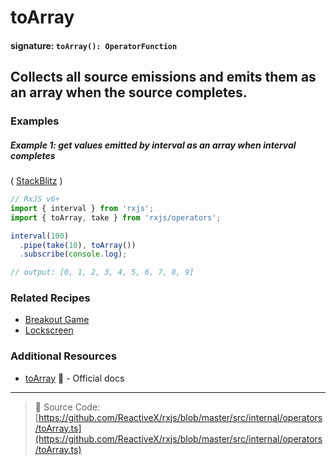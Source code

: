 # toArray

#### signature: `toArray(): OperatorFunction`

## Collects all source emissions and emits them as an array when the source completes.



### Examples

##### Example 1: get values emitted by interval as an array when interval completes

(
[StackBlitz](https://stackblitz.com/edit/rxjs-toarray?file=index.ts&devtoolsheight=100)
)

```js
// RxJS v6+
import { interval } from 'rxjs';
import { toArray, take } from 'rxjs/operators';

interval(100)
  .pipe(take(10), toArray())
  .subscribe(console.log);

// output: [0, 1, 2, 3, 4, 5, 6, 7, 8, 9]
```

### Related Recipes

- [Breakout Game](../../recipes/breakout-game.md)
- [Lockscreen](../../recipes/lockscreen.md)

### Additional Resources

- [toArray](https://rxjs.dev/api/operators/toArray) 📰 - Official docs

---

> 📁 Source Code:
> [https://github.com/ReactiveX/rxjs/blob/master/src/internal/operators/toArray.ts](https://github.com/ReactiveX/rxjs/blob/master/src/internal/operators/toArray.ts)
